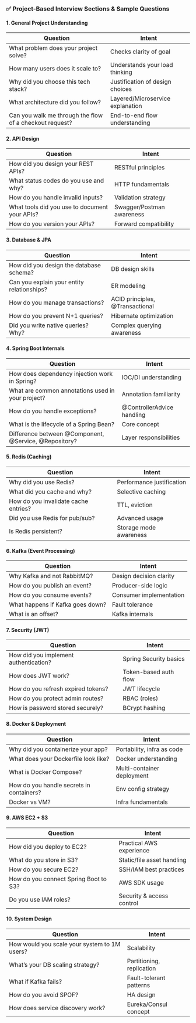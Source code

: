 ### ✅ Project-Based Interview Sections & Sample Questions

#### 1. General Project Understanding
| Question | Intent |
|---------|--------|
| What problem does your project solve? | Checks clarity of goal |
| How many users does it scale to? | Understands your load thinking |
| Why did you choose this tech stack? | Justification of design choices |
| What architecture did you follow? | Layered/Microservice explanation |
| Can you walk me through the flow of a checkout request? | End-to-end flow understanding |

#### 2. API Design
| Question | Intent |
|---------|--------|
| How did you design your REST APIs? | RESTful principles |
| What status codes do you use and why? | HTTP fundamentals |
| How do you handle invalid inputs? | Validation strategy |
| What tools did you use to document your APIs? | Swagger/Postman awareness |
| How do you version your APIs? | Forward compatibility |

#### 3. Database & JPA
| Question | Intent |
|---------|--------|
| How did you design the database schema? | DB design skills |
| Can you explain your entity relationships? | ER modeling |
| How do you manage transactions? | ACID principles, @Transactional |
| How do you prevent N+1 queries? | Hibernate optimization |
| Did you write native queries? Why? | Complex querying awareness |

#### 4. Spring Boot Internals
| Question | Intent |
|---------|--------|
| How does dependency injection work in Spring? | IOC/DI understanding |
| What are common annotations used in your project? | Annotation familiarity |
| How do you handle exceptions? | @ControllerAdvice handling |
| What is the lifecycle of a Spring Bean? | Core concept |
| Difference between @Component, @Service, @Repository? | Layer responsibilities |

#### 5. Redis (Caching)
| Question | Intent |
|---------|--------|
| Why did you use Redis? | Performance justification |
| What did you cache and why? | Selective caching |
| How do you invalidate cache entries? | TTL, eviction |
| Did you use Redis for pub/sub? | Advanced usage |
| Is Redis persistent? | Storage mode awareness |

#### 6. Kafka (Event Processing)
| Question | Intent |
|---------|--------|
| Why Kafka and not RabbitMQ? | Design decision clarity |
| How do you publish an event? | Producer-side logic |
| How do you consume events? | Consumer implementation |
| What happens if Kafka goes down? | Fault tolerance |
| What is an offset? | Kafka internals |

#### 7. Security (JWT)
| Question | Intent |
|---------|--------|
| How did you implement authentication? | Spring Security basics |
| How does JWT work? | Token-based auth flow |
| How do you refresh expired tokens? | JWT lifecycle |
| How do you protect admin routes? | RBAC (roles) |
| How is password stored securely? | BCrypt hashing |

#### 8. Docker & Deployment
| Question | Intent |
|---------|--------|
| Why did you containerize your app? | Portability, infra as code |
| What does your Dockerfile look like? | Docker understanding |
| What is Docker Compose? | Multi-container deployment |
| How do you handle secrets in containers? | Env config strategy |
| Docker vs VM? | Infra fundamentals |

#### 9. AWS EC2 + S3
| Question | Intent |
|---------|--------|
| How did you deploy to EC2? | Practical AWS experience |
| What do you store in S3? | Static/file asset handling |
| How do you secure EC2? | SSH/IAM best practices |
| How do you connect Spring Boot to S3? | AWS SDK usage |
| Do you use IAM roles? | Security & access control |

#### 10. System Design
| Question | Intent |
|---------|--------|
| How would you scale your system to 1M users? | Scalability |
| What’s your DB scaling strategy? | Partitioning, replication |
| What if Kafka fails? | Fault-tolerant patterns |
| How do you avoid SPOF? | HA design |
| How does service discovery work? | Eureka/Consul concept |
